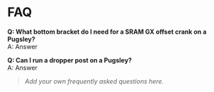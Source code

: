 # FAQ

**Q: What bottom bracket do I need for a SRAM GX offset crank on a Pugsley?**  
A: Answer  

**Q: Can I run a dropper post on a Pugsley?**  
A: Answer

> _Add your own frequently asked questions here._
